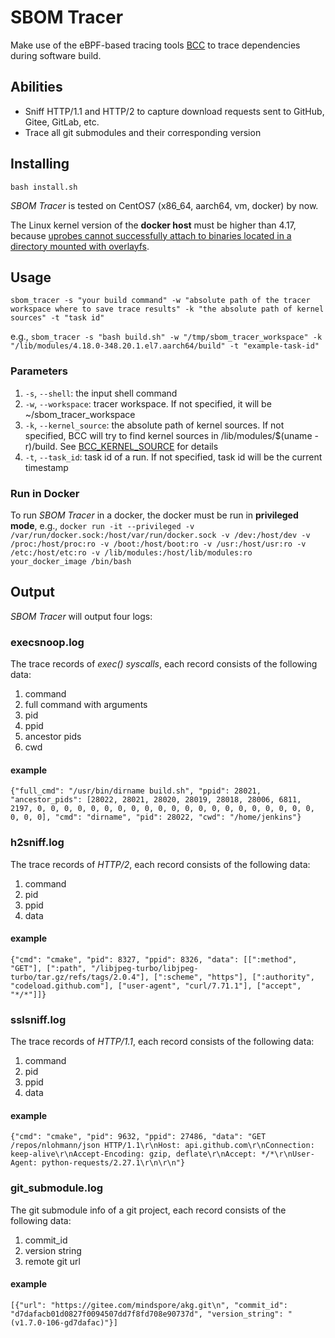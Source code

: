 # SBOM Tracer
Make use of the eBPF-based tracing tools [BCC](https://github.com/iovisor/bcc) to trace dependencies during software build.

## Abilities
* Sniff HTTP/1.1 and HTTP/2 to capture download requests sent to GitHub, Gitee, GitLab, etc.
* Trace all git submodules and their corresponding version

## Installing
`bash install.sh`

*SBOM Tracer* is tested on CentOS7 (x86_64, aarch64, vm, docker) by now.

The Linux kernel version of the **docker host** must be higher than 4.17, because [uprobes cannot successfully attach to binaries located in a directory
mounted with overlayfs](https://github.com/torvalds/linux/commit/f0a2aa5a2a406d0a57aa9b320ffaa5538672b6c5).

## Usage
`sbom_tracer -s "your build command" -w "absolute path of the tracer workspace where to save trace results" -k "the absolute path of kernel sources" -t "task id"`

e.g., `sbom_tracer -s "bash build.sh" -w "/tmp/sbom_tracer_workspace" -k "/lib/modules/4.18.0-348.20.1.el7.aarch64/build" -t "example-task-id"`
### Parameters
1. `-s`, `--shell`: the input shell command
2. `-w`, `--workspace`: tracer workspace. If not specified, it will be ~/sbom_tracer_workspace
3. `-k`, `--kernel_source`: the absolute path of kernel sources. If not specified, BCC will try to find kernel sources in /lib/modules/$(uname -r)/build. See [BCC_KERNEL_SOURCE](https://github.com/iovisor/bcc/blob/master/docs/reference_guide.md#1-kernel-source-directory) for details
4. `-t`, `--task_id`: task id of a run. If not specified, task id will be the current timestamp

### Run in Docker
To run *SBOM Tracer* in a docker, the docker must be run in **privileged mode**, e.g., 
`docker run -it --privileged -v /var/run/docker.sock:/host/var/run/docker.sock -v /dev:/host/dev -v /proc:/host/proc:ro -v /boot:/host/boot:ro -v /usr:/host/usr:ro -v /etc:/host/etc:ro -v /lib/modules:/host/lib/modules:ro your_docker_image /bin/bash`

## Output
*SBOM Tracer* will output four logs:
### execsnoop.log
The trace records of *exec() syscalls*, each record consists of the following data:
1. command
2. full command with arguments
3. pid
4. ppid
5. ancestor pids
6. cwd
#### example
`{"full_cmd": "/usr/bin/dirname build.sh", "ppid": 28021, "ancestor_pids": [28022, 28021, 28020, 28019, 28018, 28006, 6811, 2197, 0, 0, 0, 0, 0, 0, 0, 0, 0, 0, 0, 0, 0, 0, 0, 0, 0, 0, 0, 0, 0, 0, 0, 0], "cmd": "dirname", "pid": 28022, "cwd": "/home/jenkins"}`
### h2sniff.log
The trace records of *HTTP/2*, each record consists of the following data:
1. command
2. pid
3. ppid
4. data
#### example
`{"cmd": "cmake", "pid": 8327, "ppid": 8326, "data": [[":method", "GET"], [":path", "/libjpeg-turbo/libjpeg-turbo/tar.gz/refs/tags/2.0.4"], [":scheme", "https"], [":authority", "codeload.github.com"], ["user-agent", "curl/7.71.1"], ["accept", "*/*"]]}`
### sslsniff.log
The trace records of *HTTP/1.1*, each record consists of the following data:
1. command
2. pid
3. ppid
4. data
#### example
`{"cmd": "cmake", "pid": 9632, "ppid": 27486, "data": "GET /repos/nlohmann/json HTTP/1.1\r\nHost: api.github.com\r\nConnection: keep-alive\r\nAccept-Encoding: gzip, deflate\r\nAccept: */*\r\nUser-Agent: python-requests/2.27.1\r\n\r\n"}`
### git_submodule.log
The git submodule info of a git project, each record consists of the following data:
1. commit_id
2. version string
3. remote git url
#### example
`[{"url": "https://gitee.com/mindspore/akg.git\n", "commit_id": "d7dafacb01d0827f0094507dd7f8fd708e90737d", "version_string": "(v1.7.0-106-gd7dafac)"}]`

